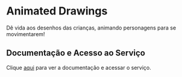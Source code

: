 # Animated Drawings

Dê vida aos desenhos das crianças, animando personagens para se movimentarem!

## Documentação e Acesso ao Serviço

Clique [aqui](https://sketch.metademolab.com) para ver a documentação e acessar o serviço.